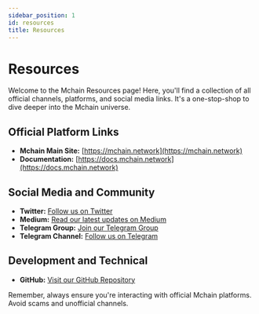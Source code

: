 ```yaml
---
sidebar_position: 1
id: resources
title: Resources
---
```


# Resources

Welcome to the Mchain Resources page! Here, you'll find a collection of all official channels, platforms, and social media links. It's a one-stop-shop to dive deeper into the Mchain universe.

## Official Platform Links
- **Mchain Main Site:** [https://mchain.network](https://mchain.network)
- **Documentation:** [https://docs.mchain.network](https://docs.mchain.network)

## Social Media and Community
- **Twitter:** [Follow us on Twitter](https://twitter.com/MchainNetwork)
- **Medium:** [Read our latest updates on Medium](https://medium.com/@MchainNetwork)
- **Telegram Group:** [Join our Telegram Group](https://t.me/MchainNetwork)
- **Telegram Channel:** [Follow us on Telegram](https://t.me/MchainCompass)

## Development and Technical
- **GitHub:** [Visit our GitHub Repository](https://github.com/MchainNetwork)

Remember, always ensure you're interacting with official Mchain platforms. Avoid scams and unofficial channels.

